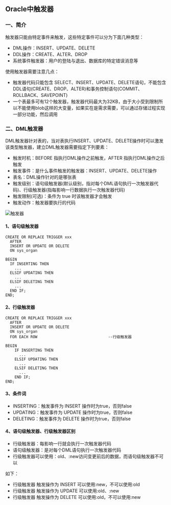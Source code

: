 ## Oracle中触发器
### 一、简介
触发器只能由特定事件来触发，这些特定事件可以分为下面几种类型：
* DML操作：INSERT、UPDATE、DELETE
* DDL操作：CREATE、ALTER、DROP
* 系统事件触发器：用户的登陆与退出、数据库的特定错误消息等

使用触发器需要注意几点：
* 触发器代码只能包含 SELECT、INSERT、UPDATE、DELETE语句，不能包含DDL语句(CREATE、DROP、ALTER)和事务控制语句(COMMIT、ROLLBACK、SAVEPOINT)
* 一个表最多可有12个触发器，触发器代码最大为32KB，由于大小受到限制所以不能使用blob这样的大变量，如果实在是需求需要，可以通过存储过程实现一部分功能，然后调用


### 二、DML触发器
DML触发器针对表的，当对表执行INSERT、UPDATE、DELETE操作时可以激发该类型触发器，建立DML触发器需要指定下列要素：
* 触发时机：BEFORE 指执行DML操作之前触发，AFTER 指执行DML操作之后触发
* 触发事件：是什么事件触发的触发器：INSERT、UPDATE、DELETE操作
* 表名：DML操作针对的是哪张表
* 触发级别：语句级触发器(默认级别，指对每个DML语句执行一次触发器代码)、行级触发器(指每影响一行数据执行一次触发器代码) 
* 触发限制(可选)：条件为 true 时该触发器才会触发
* 触发动作：触发器要执行的代码

![触发器](https://fgq233.github.io/imgs/other/trigger1.png)

#### 1、语句级触发器
```
CREATE OR REPLACE TRIGGER xxx
  AFTER
  INSERT OR UPDATE OR DELETE 
  ON sys_organ

BEGIN
  IF INSERTING THEN         
    ...
  ELSIF UPDATING THEN         
    ...
  ELSIF DELETING THEN  
    ...
  END IF;
END;
```


#### 2、行级触发器
``` 
CREATE OR REPLACE TRIGGER xxx
  AFTER
  INSERT OR UPDATE OR DELETE 
  ON sys_organ
  FOR EACH ROW                               --行级触发器
    
BEGIN
    IF INSERTING THEN         
      ...
    ELSIF UPDATING THEN         
      ...
    ELSIF DELETING THEN  
      ...
    END IF;
END;
```

#### 3、条件词
* INSERTING：触发事件为 INSERT 操作时为true，否则false
* UPDATING：触发事件为 UPDATE 操作时为true，否则false
* DELETING：触发事件为 DELETE 操作时为true，否则false

#### 4、语句级触发器、行级触发器区别
* 行级触发器：每影响一行就会执行一次触发器代码
* 语句级触发器：是对每个DML语句执行一次触发器代码
* 行级触发器可以使用：old、:new访问变更前后的数据，而语句级触发器不可以

如下：
* 行级触发器 触发操作为 INSERT 可以使用:new，不可以使用:old
* 行级触发器 触发操作为 UPDATE 可以使用:old、:new
* 行级触发器 触发操作为 DELETE 可以使用:old，不可以使用:new
